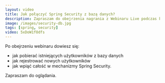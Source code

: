 ```yaml
---
layout:	video
title: Jak połączyć Spring Security z bazą danych?
description: Zapraszam do obejrzenia nagrania z Webinaru Live podczas którego pokazywałem jak połączyć Spring Security z bazą danych.
image: /images/security-db.jpg
tags: [spring, security]
video: 5xDoW1fOdfs
---
```



Po obejrzeniu webinaru dowiesz się:

* jak pobierać istniejących użytkowników z bazy danych
* jak rejestrować nowych użytkowników
* jak wpiąć całość w mechanizmy Spring Security.

Zapraszam do oglądania.
